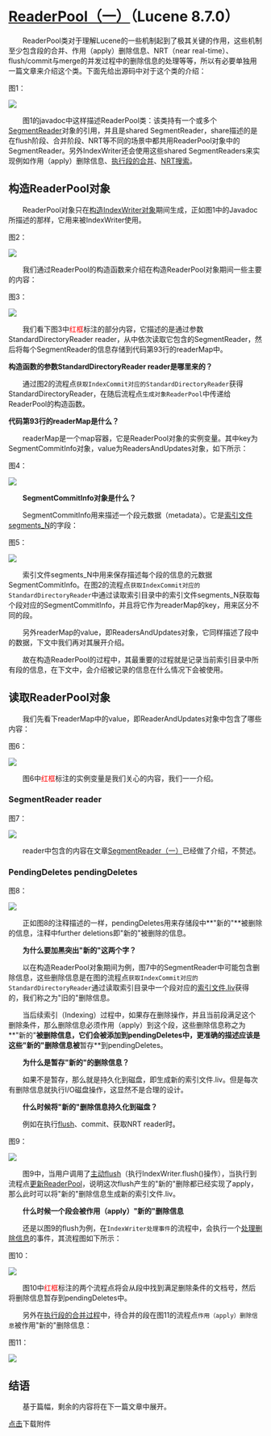 # [ReaderPool（一）](https://www.amazingkoala.com.cn/Lucene/Index/)（Lucene 8.7.0）

&emsp;&emsp;ReaderPool类对于理解Lucene的一些机制起到了极其关键的作用，这些机制至少包含段的合并、作用（apply）删除信息、NRT（near real-time）、flush/commit与merge的并发过程中的删除信息的处理等等，所以有必要单独用一篇文章来介绍这个类。下面先给出源码中对于这个类的介绍：

图1：

<img src="ReaderPool（一）-image/1.png">

&emsp;&emsp;图1的javadoc中这样描述ReaderPool类：该类持有一个或多个[SegmentReader](https://www.amazingkoala.com.cn/Lucene/Index/2019/1014/99.html)对象的引用，并且是shared SegmentReader，share描述的是在flush阶段、合并阶段、NRT等不同的场景中都共用ReaderPool对象中的SegmentReader。另外IndexWriter还会使用这些shared SegmentReaders来实现例如作用（apply）删除信息、[执行段的合并](https://www.amazingkoala.com.cn/Lucene/Index/2019/1024/101.html)、[NRT搜索](https://www.amazingkoala.com.cn/Lucene/Index/2019/0916/93.html)。

## 构造ReaderPool对象

&emsp;&emsp;ReaderPool对象只在[构造IndexWriter对象](https://www.amazingkoala.com.cn/Lucene/Index/2019/1127/111.html)期间生成，正如图1中的Javadoc所描述的那样，它用来被IndexWriter使用。

图2：

<img src="ReaderPool（一）-image/2.png">

&emsp;&emsp;我们通过ReaderPool的构造函数来介绍在构造ReaderPool对象期间一些主要的内容：

图3：

<img src="ReaderPool（一）-image/3.png">

&emsp;&emsp;我们看下图3中<font color=red>红框</font>标注的部分内容，它描述的是通过参数StandardDirectoryReader reader，从中依次读取它包含的SegmentReader，然后将每个SegmentReader的信息存储到代码第93行的readerMap中。

**构造函数的参数StandardDirectoryReader reader是哪里来的？**

&emsp;&emsp;通过图2的流程点`获取IndexCommit对应的StandardDirectoryReader`获得StandardDirectoryReader，在随后流程点`生成对象ReaderPool`中传递给ReaderPool的构造函数。

**代码第93行的readerMap是什么？**

&emsp;&emsp;readerMap是一个map容器，它是ReaderPool对象的实例变量。其中key为SegmentCommitInfo对象，value为ReadersAndUpdates对象，如下所示：

图4：

<img src="ReaderPool（一）-image/4.png">

&emsp;&emsp;**SegmentCommitInfo对象是什么？**

&emsp;&emsp;SegmentCommitInfo用来描述一个段元数据（metadata）。它是[索引文件segments_N](https://www.amazingkoala.com.cn/Lucene/suoyinwenjian/2019/0610/65.html)的字段：

图5：

<img src="ReaderPool（一）-image/5.png">

&emsp;&emsp;索引文件segments_N中用来保存描述每个段的信息的元数据SegmentCommitInfo。在图2的流程点`获取IndexCommit对应的StandardDirectoryReader`中通过读取索引目录中的索引文件segments_N获取每个段对应的SegmentCommitInfo，并且将它作为readerMap的key，用来区分不同的段。

&emsp;&emsp;另外readerMap的value，即ReadersAndUpdates对象，它同样描述了段中的数据，下文中我们再对其展开介绍。

&emsp;&emsp;故在构造ReaderPool的过程中，其最重要的过程就是记录当前索引目录中所有段的信息，在下文中，会介绍被记录的信息在什么情况下会被使用。

## 读取ReaderPool对象

&emsp;&emsp;我们先看下readerMap中的value，即ReaderAndUpdates对象中包含了哪些内容：

图6：

<img src="ReaderPool（一）-image/6.png">

&emsp;&emsp;图6中<font color=red>红框</font>标注的实例变量是我们关心的内容，我们一一介绍。

### SegmentReader reader

图7：

<img src="ReaderPool（一）-image/7.png">

&emsp;&emsp;reader中包含的内容在文章[SegmentReader（一）](https://www.amazingkoala.com.cn/Lucene/Index/2019/1014/99.html)已经做了介绍，不赘述。

### PendingDeletes pendingDeletes

图8：

<img src="ReaderPool（一）-image/8.png">

&emsp;&emsp;正如图8的注释描述的一样，pendingDeletes用来存储段中**"新的"**被删除的信息，注释中further deletions即"新的"被删除的信息。

&emsp;&emsp;**为什么要加黑突出"新的"这两个字？**

&emsp;&emsp;以在构造ReaderPool对象期间为例，图7中的SegmentReader中可能包含删除信息，这些删除信息是在图的流程点`获取IndexCommit对应的StandardDirectoryReader`通过读取索引目录中一个段对应的[索引文件.liv](https://www.amazingkoala.com.cn/Lucene/suoyinwenjian/2019/0425/54.html)获得的，我们称之为"旧的"删除信息。

&emsp;&emsp;当后续索引（Indexing）过程中，如果存在删除操作，并且当前段满足这个删除条件，那么删除信息必须作用（apply）到这个段，这些删除信息称之为**"新的"**被删除信息，它们会被添加到pendingDeletes中，更准确的描述应该是这些"新的"删除信息被**暂存**到pendingDeletes。

&emsp;&emsp;**为什么是暂存"新的"的删除信息？**

&emsp;&emsp;如果不是暂存，那么就是持久化到磁盘，即生成新的索引文件.liv。但是每次有删除信息就执行I/O磁盘操作，这显然不是合理的设计。

&emsp;&emsp;**什么时候将"新的"删除信息持久化到磁盘？**

&emsp;&emsp;例如在执行[flush](https://www.amazingkoala.com.cn/Lucene/Index/2019/0718/75.html)、commit、获取NRT reader时。

图9：

<img src="ReaderPool（一）-image/9.png">

&emsp;&emsp;图9中，当用户调用了[主动flush](https://www.amazingkoala.com.cn/Lucene/Index/2019/0716/74.html)（执行IndexWriter.flush()操作），当执行到流程点[更新ReaderPool](https://www.amazingkoala.com.cn/Lucene/Index/2019/0812/81.html)，说明这次flush产生的"新的"删除都已经实现了apply，那么此时可以将"新的"删除信息生成新的索引文件.liv。

&emsp;&emsp;**什么时候一个段会被作用（apply）"新的"删除信息**

&emsp;&emsp;还是以图9的flush为例，在`IndexWriter处理事件`的流程中，会执行一个[处理删除信息](https://www.amazingkoala.com.cn/Lucene/Index/2019/0807/80.html)的事件，其流程图如下所示：

图10：

<img src="ReaderPool（一）-image/10.png">

&emsp;&emsp;图10中<font color=red>红框</font>标注的两个流程点将会从段中找到满足删除条件的文档号，然后将删除信息暂存到pendingDeletes中。

&emsp;&emsp;另外在[执行段的合并过程](https://www.amazingkoala.com.cn/Lucene/Index/2019/1024/101.html)中，待合并的段在图11的流程点`作用（apply）删除信息`被作用"新的"删除信息：

图11：

<img src="ReaderPool（一）-image/11.png">

## 结语

&emsp;&emsp;基于篇幅，剩余的内容将在下一篇文章中展开。

[点击]()下载附件





